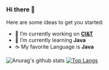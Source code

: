 ### Hi there 👋

Here are some ideas to get you started:

- 🔭 I’m currently working on [**CI&T**](https://br.ciandt.com/)
- 🌱 I’m currently learning **Java**
- :coffee: My favorite Language is **Java**

![Anurag's github stats](https://github-readme-stats.vercel.app/api?username=alextchatalov&count_private=true&show_icons=true&theme=great-gatsby)
[![Top Langs](https://github-readme-stats.vercel.app/api/top-langs/?username=alextchatalov&theme=great-gatsby&layout=compact)](https://github.com/alextchatalov/github-readme-stats)
